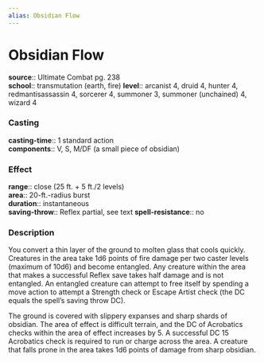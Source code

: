 ```yaml
---
alias: Obsidian Flow
---
```


# Obsidian Flow 

**source**:: Ultimate Combat pg. 238  
**school**:: transmutation (earth, fire)
**level**:: arcanist 4, druid 4, hunter 4, redmantisassassin 4, sorcerer 4, summoner 3, summoner (unchained) 4, wizard 4

### Casting 

**casting-time**:: 1 standard action  
**components**:: V, S, M/DF (a small piece of obsidian)

### Effect 

**range**:: close (25 ft. + 5 ft./2 levels)  
**area**:: 20-ft.-radius burst  
**duration**:: instantaneous  
**saving-throw**:: Reflex partial, see text
**spell-resistance**:: no

### Description 

You convert a thin layer of the ground to molten glass that cools quickly. Creatures in the area take 1d6 points of fire damage per two caster levels (maximum of 10d6) and become entangled. Any creature within the area that makes a successful Reflex save takes half damage and is not entangled. An entangled creature can attempt to free itself by spending a move action to attempt a Strength check or Escape Artist check (the DC equals the spell’s saving throw DC).  
  
The ground is covered with slippery expanses and sharp shards of obsidian. The area of effect is difficult terrain, and the DC of Acrobatics checks within the area of effect increases by 5. A successful DC 15 Acrobatics check is required to run or charge across the area. A creature that falls prone in the area takes 1d6 points of damage from sharp obsidian.
